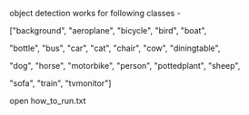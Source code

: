 object detection works for following classes - <p>
  ["background", "aeroplane", "bicycle", "bird", "boat",  <p>
	"bottle", "bus", "car", "cat", "chair", "cow", "diningtable", <p>
	"dog", "horse", "motorbike", "person", "pottedplant", "sheep", <p>
	"sofa", "train", "tvmonitor"] <p>
 <p>
	 <p>
 open how_to_run.txt
    
